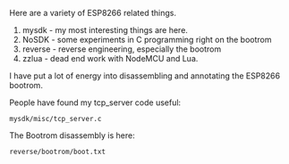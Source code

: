 Here are a variety of ESP8266 related things.

1. mysdk - my most interesting things are here.
2. NoSDK - some experiments in C programming right on the bootrom
3. reverse - reverse engineering, especially the bootrom
3. zzlua - dead end work with NodeMCU and Lua.

I have put a lot of energy into disassembling and annotating the ESP8266 bootrom.

People have found my tcp_server code useful:

    mysdk/misc/tcp_server.c

The Bootrom disassembly is here:

    reverse/bootrom/boot.txt
